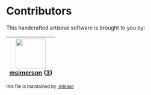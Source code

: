 # Contributors

This handcrafted artisinal software is brought to you by:

| <img height="80" src="https://avatars.githubusercontent.com/u/261635?v=4"><br><a href="https://github.com/msimerson">msimerson</a> (<a href="https://github.com/haraka/haraka-plugin-dkim/commits?author=msimerson">3</a>) |
| :------------------------------------------------------------------------------------------------------------------------------------------------------------------------------------------------------------------------: |

<sub>this file is maintained by [.release](https://github.com/msimerson/.release)</sub>
